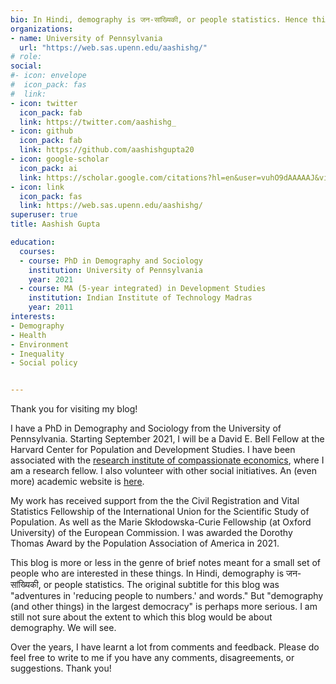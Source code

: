 ```yaml
---
bio: In Hindi, demography is जन-सांख्यिकी, or people statistics. Hence this blog.  
organizations:
- name: University of Pennsylvania
  url: "https://web.sas.upenn.edu/aashishg/"
# role: 
social:
#- icon: envelope
#  icon_pack: fas
#  link: 
- icon: twitter
  icon_pack: fab
  link: https://twitter.com/aashishg_
- icon: github
  icon_pack: fab
  link: https://github.com/aashishgupta20
- icon: google-scholar
  icon_pack: ai
  link: https://scholar.google.com/citations?hl=en&user=vuhO9dAAAAAJ&view_op=list_works&sortby=pubdate
- icon: link 
  icon_pack: fas
  link: https://web.sas.upenn.edu/aashishg/
superuser: true
title: Aashish Gupta

education:
  courses:
  - course: PhD in Demography and Sociology
    institution: University of Pennsylvania
    year: 2021
  - course: MA (5-year integrated) in Development Studies
    institution: Indian Institute of Technology Madras
    year: 2011
interests:
- Demography
- Health
- Environment
- Inequality
- Social policy


---
```


Thank you for visiting my blog! 

I have a PhD in Demography and Sociology from the University of Pennsylvania. Starting September 2021, I will be a David E. Bell Fellow at the Harvard Center for Population and Development Studies. I have been associated with the [research institute of compassionate economics](https://riceinstitute.org/), where I am a research fellow. I also volunteer with other social initiatives. An (even more) academic website is [here](https://web.sas.upenn.edu/aashishg/). 

My work has received support from the the Civil Registration and Vital Statistics Fellowship of the International Union for the Scientific Study of Population. As well as the Marie Skłodowska-Curie Fellowship (at Oxford University) of the European Commission. I was awarded the Dorothy Thomas Award by the Population Association of America in 2021.

This blog is more or less in the genre of brief notes meant for a small set of people who are interested in these things. In Hindi, demography is जन-सांख्यिकी, or people statistics. The original subtitle for this blog was "adventures in 'reducing people to numbers.' and words." But "demography (and other things) in the largest democracy" is perhaps more serious. I am still not sure about the extent to which this blog would be about demography. We will see.

Over the years, I have learnt a lot from comments and feedback. Please do feel free to write to me if you have any comments, disagreements, or suggestions. Thank you!  


